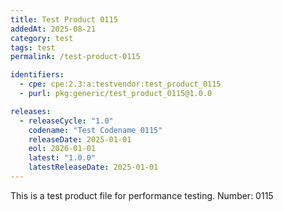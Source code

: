 ```yaml
---
title: Test Product 0115
addedAt: 2025-08-21
category: test
tags: test
permalink: /test-product-0115

identifiers:
  - cpe: cpe:2.3:a:testvendor:test_product_0115
  - purl: pkg:generic/test_product_0115@1.0.0

releases:
  - releaseCycle: "1.0"
    codename: "Test Codename 0115"
    releaseDate: 2025-01-01
    eol: 2026-01-01
    latest: "1.0.0"
    latestReleaseDate: 2025-01-01
---
```


This is a test product file for performance testing. Number: 0115
